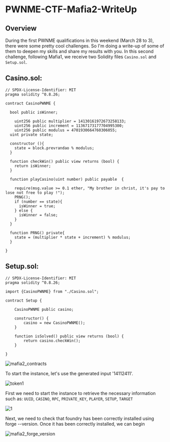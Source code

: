 # PWNME-CTF-Mafia2-WriteUp

## Overview
During the first PWNME qualifications in this weekend (March 28 to 3), there were some pretty cool challenges. So I'm doing a write-up of some of them to deepen my skills and share my results with you.
In this second challenge, following Mafia1, we receive two Solidity files `Casino.sol` and `Setup.sol`.

## Casino.sol:

    // SPDX-License-Identifier: MIT
    pragma solidity ^0.8.26;

    contract CasinoPWNME {
    
      bool public isWinner;
    
    	uint256 public multiplier = 14130161972673258133;
    	uint256 public increment = 11367173177704995300;
    	uint256 public modulus = 4701930664760306055;
      uint private state;
    
      constructor (){
        state = block.prevrandao % modulus;
      }
    
      function checkWin() public view returns (bool) {
        return isWinner;
      }
    
      function playCasino(uint number) public payable  {
    
        require(msg.value >= 0.1 ether, "My brother in christ, it's pay to lose not free to play !");
        PRNG();
        if (number == state){
          isWinner = true;
        } else {
          isWinner = false;
        }
      }
      
      function PRNG() private{
        state = (multiplier * state + increment) % modulus;
      }
    
    }
  
## Setup.sol:

    // SPDX-License-Identifier: MIT
    pragma solidity ^0.8.26;
    
    import {CasinoPWNME} from "./Casino.sol";
    
    contract Setup {
    
        CasinoPWNME public casino;
    
        constructor() {
            casino = new CasinoPWNME();
        }
    
        function isSolved() public view returns (bool) {
            return casino.checkWin();
        }
        
    }


![mafia2_contracts](https://github.com/user-attachments/assets/43293360-aa2d-43d3-b843-f10956e62b85)

To start the instance, let's use the generated input '14112411'.

![token1](https://github.com/user-attachments/assets/62c05e14-d7e7-4edb-93f2-b7ac1055a683)

First we need to start the instance to retrieve the necessary information such as: `UUID`, `CASINO`, `RPC`, `PRIVATE_KEY`, `PLAYER`, `SETUP`, `TARGET`

![1](https://github.com/user-attachments/assets/b1db8e1d-3f72-497d-87b8-244a0bd86ba1)

Next, we need to check that foundry has been correctly installed using forge --version. Once it has been correctly installed, we can begin

![mafia2_forge_version](https://github.com/user-attachments/assets/f0bd66c3-c0dc-4b81-8465-f6c40e1fb39e)




